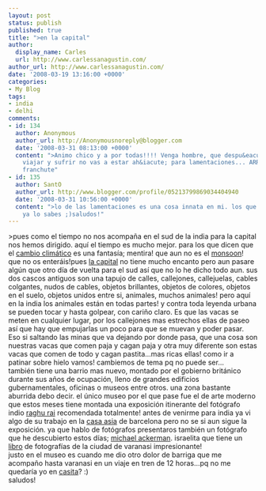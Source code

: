 ```yaml
---
layout: post
status: publish
published: true
title: ">en la capital"
author:
  display_name: Carles
  url: http://www.carlessanagustin.com/
author_url: http://www.carlessanagustin.com/
date: '2008-03-19 13:16:00 +0000'
categories:
- My Blog
tags:
- india
- delhi
comments:
- id: 134
  author: Anonymous
  author_url: http://Anonymousnoreply@blogger.com
  date: '2008-03-31 08:13:00 +0000'
  content: ">Animo chico y a por todas!!!! Venga hombre, que despu&eacute;s de tanto
    viajar y sufrir no vas a estar ah&iacute; para lamentaciones... ARRIBA ESE &Aacute;NIMO!El
    franchute"
- id: 135
  author: SantO
  author_url: http://www.blogger.com/profile/05213799869034404940
  date: '2008-03-31 10:56:00 +0000'
  content: ">lo de las lamentaciones es una cosa innata en mi. los que me conoc&eacute;is
    ya lo sabes ;)saludos!"
---
```

<p>><a href="http://nomadalagana.files.wordpress.com/2008/03/img_5589.jpg"><img src="http://nomadalagana.files.wordpress.com/2008/03/img_5589.jpg?w=300" alt="" border="0" /></a>pues como el tiempo no nos acompa&ntilde;a en el sud de la india para la capital nos hemos dirigido. aqu&iacute; el tiempo es mucho mejor. para los que dicen que el <a href="http://es.wikipedia.org/wiki/Cambio_clim%C3%83%C2%A1tico">cambio clim&aacute;tico</a> es una fantas&iacute;a; mentira! que aun no es el <a href="http://en.wikipedia.org/wiki/Monsoon">monsoon</a>! que no os enter&aacute;is!pues <a href="http://en.wikipedia.org/wiki/New_Delhi">la capital</a> no tiene mucho encanto pero aun pasare alg&uacute;n que otro d&iacute;a de vuelta para el sud as&iacute; que no lo he dicho todo aun. sus dos cascos antiguos son una tapujo de calles, callejones, callejuelas, cables colgantes, nudos de cables, objetos brillantes, objetos de colores, objetos en el suelo, objetos unidos entre si, animales, muchos animales! pero aqu&iacute; en la india los animales est&aacute;n en todas partes! y contra toda leyenda urbana se pueden tocar y hasta golpear, con cari&ntilde;o claro. Es que las vacas se meten en cualquier lugar, por los callejones mas estrechos ellas de paseo as&iacute; que hay que empujarlas un poco para que se muevan y poder pasar. Eso si saltando las minas que va dejando por donde pasa, que una cosa son nuestras vacas que comen paja y cagan paja y otra muy diferente son estas vacas que comen de todo y cagan pastita...mas ricas ellas! como ir a patinar sobre hielo vamos! cambiemos de tema pq no puede ser...<br /><a href="/images/posts/img_55583.jpg"><img src="/images/posts/img_55583.jpg?w=200" alt="" border="0" /></a>tambi&eacute;n tiene una barrio mas nuevo, montado por el gobierno brit&aacute;nico durante sus a&ntilde;os de ocupaci&oacute;n, lleno de grandes edificios gubernamentales, oficinas o museos entre otros. una zona bastante aburrida debo decir. el &uacute;nico museo por el que pase fue el de arte moderno que estos meses tiene montada una exposici&oacute;n itinerante del fot&oacute;grafo indio <a href="http://www.magnumphotos.com/Archive/C.aspx?VP=XSpecific_MAG.PhotographerDetail_VPage&amp;l1=0&amp;pid=2K7O3R13L4PM&amp;nm=Raghu%20Rai">raghu rai</a> recomendada totalmente! antes de venirme para india ya vi algo de su trabajo en la <a href="http://www.casaasia.es/">casa asia</a> de barcelona pero no se si aun sigue la exposici&oacute;n. ya que hablo de fot&oacute;grafos presentaros tambi&eacute;n un fot&oacute;grafo que he descubierto estos d&iacute;as; <a href="http://www.reddotbooks.co.uk/images/endtimecity.jpg">michael ackerman</a>. israelita que tiene un <a href="http://www.amazon.com/End-Time-City-Michael-Ackerman/dp/3908247136/ref=pd_bbs_sr_1?ie=UTF8&amp;s=books&amp;qid=1206449059&amp;sr=8-1">libro</a> de fotograf&iacute;as de la ciudad de varanasi impresionante!<br />justo en el museo es cuando me dio otro dolor de barriga que me acompa&ntilde;o hasta varanasi en un viaje en tren de 12 horas...pq no me quedar&iacute;a yo en <a href="http://www.zrenner.org/data/media/17/C1_2006-06-30_005.jpg">casita</a>? :)<br />saludos!</p>

